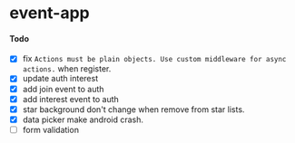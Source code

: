 # event-app

#### Todo

- [x] fix `Actions must be plain objects. Use custom middleware for async actions.` when register.
- [x] update auth interest
- [x] add join event to auth
- [x] add interest event to auth
- [x] star background don't change when remove from star lists.
- [x] data picker make android crash.
- [ ] form validation